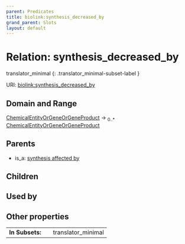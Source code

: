 ```yaml
---
parent: Predicates
title: biolink:synthesis_decreased_by
grand_parent: Slots
layout: default
---
```


# Relation: synthesis_decreased_by

translator_minimal
{: .translator_minimal-subset-label }




URI: [biolink:synthesis_decreased_by](https://w3id.org/biolink/vocab/synthesis_decreased_by)

## Domain and Range

[ChemicalEntityOrGeneOrGeneProduct](ChemicalEntityOrGeneOrGeneProduct.md) ->  <sub>0..\*</sub> [ChemicalEntityOrGeneOrGeneProduct](ChemicalEntityOrGeneOrGeneProduct.md)

## Parents

 *  is_a: [synthesis affected by](synthesis_affected_by.md)

## Children


## Used by


## Other properties

|  |  |  |
| --- | --- | --- |
| **In Subsets:** | | translator_minimal |

